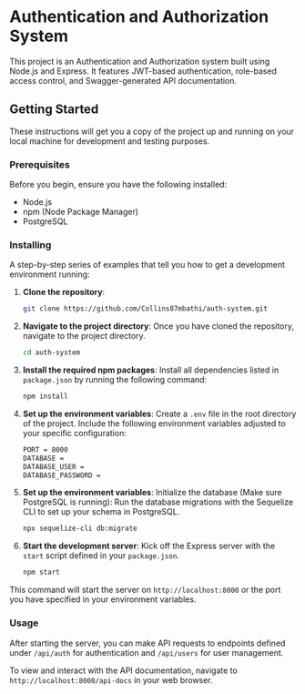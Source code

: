 # Authentication and Authorization System

This project is an Authentication and Authorization system built using Node.js and Express. It features JWT-based authentication, role-based access control, and Swagger-generated API documentation.

## Getting Started

These instructions will get you a copy of the project up and running on your local machine for development and testing purposes.

### Prerequisites

Before you begin, ensure you have the following installed:

- Node.js
- npm (Node Package Manager)
- PostgreSQL

### Installing

A step-by-step series of examples that tell you how to get a development environment running:

1. **Clone the repository**:

   ```sh
   git clone https://github.com/Collins87mbathi/auth-system.git

   ```

2. **Navigate to the project directory**:
   Once you have cloned the repository, navigate to the project directory.

   ```sh
   cd auth-system

   ```

3. **Install the required npm packages**:
   Install all dependencies listed in `package.json` by running the following command:

   ```sh
   npm install

   ```

4. **Set up the environment variables**:
   Create a `.env` file in the root directory of the project. Include the following environment variables adjusted to your specific configuration:
   ```sh
   PORT = 8000
   DATABASE = 
   DATABASE_USER = 
   DATABASE_PASSWORD =
   ```
5. **Set up the environment variables**:
   Initialize the database (Make sure PostgreSQL is running):
   Run the database migrations with the Sequelize CLI to set up your schema in PostgreSQL.

   ```sh
   npx sequelize-cli db:migrate

   ```

6. **Start the development server**:
   Kick off the Express server with the `start` script defined in your `package.json`.

   ```sh
   npm start


   ```

This command will start the server on `http://localhost:8000` or the port you have specified in your environment variables.

### Usage

After starting the server, you can make API requests to endpoints defined under `/api/auth` for authentication and `/api/users` for user management.

To view and interact with the API documentation, navigate to `http://localhost:8000/api-docs` in your web browser.
